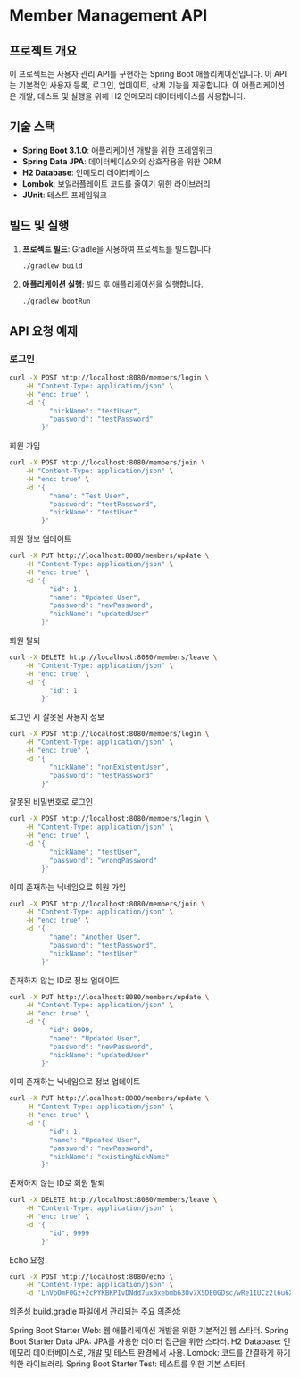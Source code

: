 # Member Management API

## 프로젝트 개요

이 프로젝트는 사용자 관리 API를 구현하는 Spring Boot 애플리케이션입니다. 이 API는 기본적인 사용자 등록, 로그인, 업데이트, 삭제 기능을 제공합니다. 이 애플리케이션은 개발, 테스트 및 실행을 위해 H2 인메모리 데이터베이스를 사용합니다.

## 기술 스택

- **Spring Boot 3.1.0**: 애플리케이션 개발을 위한 프레임워크
- **Spring Data JPA**: 데이터베이스와의 상호작용을 위한 ORM
- **H2 Database**: 인메모리 데이터베이스
- **Lombok**: 보일러플레이트 코드를 줄이기 위한 라이브러리
- **JUnit**: 테스트 프레임워크

## 빌드 및 실행

1. **프로젝트 빌드**: Gradle을 사용하여 프로젝트를 빌드합니다.
    ```bash
    ./gradlew build
    ```

2. **애플리케이션 실행**: 빌드 후 애플리케이션을 실행합니다.
    ```bash
    ./gradlew bootRun
    ```

## API 요청 예제

### 로그인

```bash
curl -X POST http://localhost:8080/members/login \
    -H "Content-Type: application/json" \
    -H "enc: true" \
    -d '{
          "nickName": "testUser",
          "password": "testPassword"
        }'
```
회원 가입
```bash
curl -X POST http://localhost:8080/members/join \
    -H "Content-Type: application/json" \
    -H "enc: true" \
    -d '{
          "name": "Test User",
          "password": "testPassword",
          "nickName": "testUser"
        }'
```
회원 정보 업데이트
```bash
curl -X PUT http://localhost:8080/members/update \
    -H "Content-Type: application/json" \
    -H "enc: true" \
    -d '{
          "id": 1,
          "name": "Updated User",
          "password": "newPassword",
          "nickName": "updatedUser"
        }'
```
회원 탈퇴
```bash
curl -X DELETE http://localhost:8080/members/leave \
    -H "Content-Type: application/json" \
    -H "enc: true" \
    -d '{
          "id": 1
        }'
```
로그인 시 잘못된 사용자 정보
```bash
curl -X POST http://localhost:8080/members/login \
    -H "Content-Type: application/json" \
    -H "enc: true" \
    -d '{
          "nickName": "nonExistentUser",
          "password": "testPassword"
        }'
```
잘못된 비밀번호로 로그인
```bash
curl -X POST http://localhost:8080/members/login \
    -H "Content-Type: application/json" \
    -H "enc: true" \
    -d '{
          "nickName": "testUser",
          "password": "wrongPassword"
        }'
```
이미 존재하는 닉네임으로 회원 가입
```bash
curl -X POST http://localhost:8080/members/join \
    -H "Content-Type: application/json" \
    -H "enc: true" \
    -d '{
          "name": "Another User",
          "password": "testPassword",
          "nickName": "testUser"
        }'
```
존재하지 않는 ID로 정보 업데이트
```bash
curl -X PUT http://localhost:8080/members/update \
    -H "Content-Type: application/json" \
    -H "enc: true" \
    -d '{
          "id": 9999,
          "name": "Updated User",
          "password": "newPassword",
          "nickName": "updatedUser"
        }'
```
이미 존재하는 닉네임으로 정보 업데이트
```bash
curl -X PUT http://localhost:8080/members/update \
    -H "Content-Type: application/json" \
    -H "enc: true" \
    -d '{
          "id": 1,
          "name": "Updated User",
          "password": "newPassword",
          "nickName": "existingNickName"
        }'
```
존재하지 않는 ID로 회원 탈퇴
```bash
curl -X DELETE http://localhost:8080/members/leave \
    -H "Content-Type: application/json" \
    -H "enc: true" \
    -d '{
          "id": 9999
        }'
```
Echo 요청
```bash
curl -X POST http://localhost:8080/echo \
    -H "Content-Type: application/json" \
    -d 'LnVpOmF0Gz+2cPYKBKPIvDNdd7ux0xebmb63Ov7X5DE0GDsc/wRe1IUCz2l6u6XBfZVvBkMBWWo1zyfT1MiDFWRbZFRaRti9qXrzX8sjBBM='
```
의존성
build.gradle 파일에서 관리되는 주요 의존성:

Spring Boot Starter Web: 웹 애플리케이션 개발을 위한 기본적인 웹 스타터.
Spring Boot Starter Data JPA: JPA를 사용한 데이터 접근을 위한 스타터.
H2 Database: 인메모리 데이터베이스로, 개발 및 테스트 환경에서 사용.
Lombok: 코드를 간결하게 하기 위한 라이브러리.
Spring Boot Starter Test: 테스트를 위한 기본 스타터.
